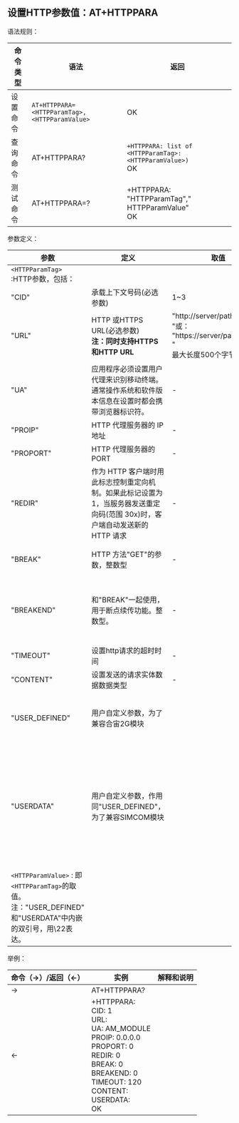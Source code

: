## 设置HTTP参数值：AT+HTTPPARA

语法规则：

| 命令类型 | 语法                                          | 返回                                                         |
| -------- | --------------------------------------------- | ------------------------------------------------------------ |
| 设置命令 | `AT+HTTPPARA=<HTTPParamTag>,<HTTPParamValue>` | OK                                                           |
| 查询命令 | AT+HTTPPARA?                                  | `+HTTPPARA: list of <HTTPParamTag>:<HTTPParamValue>)` <br>OK |
| 测试命令 | AT+HTTPPARA=?                                 | +HTTPPARA: "HTTPParamTag"," HTTPParamValue" <br>OK           |

 

参数定义：

| 参数                                                         | 定义                                                         | 取值                                                         | 对取值的说明                                                 |
| ------------------------------------------------------------ | ------------------------------------------------------------ | ------------------------------------------------------------ | ------------------------------------------------------------ |
| `<HTTPParamTag> `:HTTP参数，包括：                           |                                                              |                                                              |                                                              |
| "CID"                                                        | 承载上下文号码(必选参数)                                     | 1~3                                                          |                                                              |
| "URL"                                                        | HTTP 或HTTPS URL(必选参数) <br>**注：同时支持HTTPS 和HTTP URL** | "http://server/path:tcpPort <br>"或：<br>"https://server/path:tcpPort "<br>最大长度500个字节 | Server: FQDN or IP-address<br>Path: path of file or directory<br>tcpPort: 如果参数省略，将服务连接到<br> HTTP默认端口 80。<br>参考"IETF-RFC 261 |
| "UA"                                                         | 应用程序必须设置用户代理来识别移动终端。通常操作系统和软件版本信息在设置时都会携带浏览器标识符。 | -                                                            | 默认值为:AM_MODULE                                           |
| "PROIP"                                                      | HTTP 代理服务器的 IP 地址                                    | -                                                            |                                                              |
| "PROPORT"                                                    | HTTP 代理服务器的PORT                                        | -                                                            |                                                              |
| "REDIR"                                                      | 作为 HTTP 客户端时用此标志控制重定向机制。如果此标记设置为 1，当服务器发送重定向码(范围 30x)时，客户端自动发送新的 HTTP 请求 | -                                                            | 默认值为 0(无定向)                                           |
| "BREAK"                                                      | HTTP 方法"GET"的参数，整数型                                 | -                                                            | 获取从断点到结束点的部分数据，注意不是所有的 HTTP 服务器都支持`<BREAK>`参数。BREAK最小值是0。 |
| "BREAKEND"                                                   | 和"BREAK"一起使用，用于断点续传功能。整数型。                | -                                                            | 如果"BREAKEND"大于"BREAK"，续传的范围从"BREAKEND"到"BREAK"。<br>如果"BREAKEND"小于"BREAK"，续传的范围从"BREAK"到文件结尾。<br>如果"BREAKEND"和"BREAK"均为 0，将不会续传。 |
| "TIMEOUT"                                                    | 设置http请求的超时时间                                       | -                                                            | 单位是秒，默认120秒                                          |
| "CONTENT"                                                    | 设置发送的请求实体数据数据类型                               | -                                                            | 即Content-Type                                               |
| "USER_DEFINED"                                               | 用户自定义参数，为了兼容合宙2G模块                           |                                                              | 用户自定义参数的取值。例如：AT+HTTPPARA="USER_DEFINED","Content-type: json-user-define"<br>**注**：如果需要设置多条用户自定义参数，则一条一条地输入。后面输入的不会覆盖以前的。 |
| "USERDATA"                                                   | 用户自定义参数，作用同"USER_DEFINED"，为了兼容SIMCOM模块     |                                                              | 用户自定义参数的取值。例如：AT+HTTPPARA="USERDATA","Content-type: json-user-define"<br>**注**:如果想设置多条用户定义参数，则多条参数之间可以用\r\n连接。例如：<br>AT+HTTPPARA="USERDATA","Content-Type:application/json\r\nAPPKEY:FW"<br>在MCU程序中需要将\r\n写成[\\r\\n](file:///\\r\\n) 值得一提的是有些PC串口工具，例如SSCOM，会将\r和\n当做控制字符处理，所以也需要将\r\n写成[\\r\\n](file:///\\r\\n)而另外一些工具，例如XCOM，不会将\r和\n当做控制字符处理，所以直接输入\r\n |
| `<HTTPParamValue>` : 即`<HTTPParamTag>`的取值。<br> 注："USER_DEFINED" 和"USERDATA"中内嵌的双引号，用\22表达。 |                                                              |                                                              |                                                              |

 

举例：

| 命令（→）/返回（←） | 实例                                                         | 解释和说明 |
| ------------------- | ------------------------------------------------------------ | ---------- |
| →                   | AT+HTTPPARA?                                                 |            |
| ←                   | +HTTPPARA:  <br>CID: 1<br>URL: <br>UA: AM_MODULE<br>PROIP: 0.0.0.0<br>PROPORT: 0<br>REDIR: 0<br>BREAK: 0<br>BREAKEND: 0<br>TIMEOUT: 120<br>CONTENT:<br> USERDATA: <br>OK |            |

 
